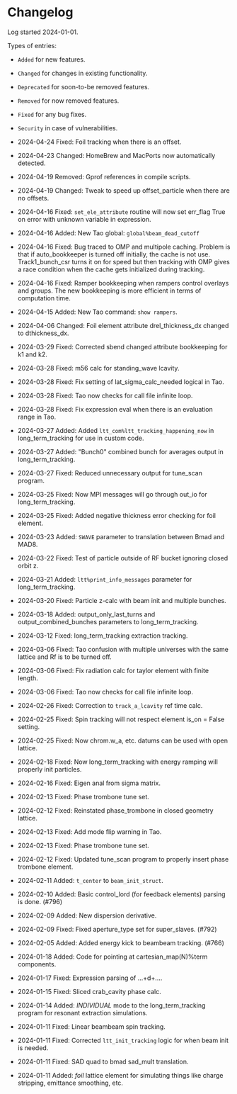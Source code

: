 # Changelog

Log started 2024-01-01.

Types of entries:
- `Added` for new features.
- `Changed` for changes in existing functionality.
- `Deprecated` for soon-to-be removed features.
- `Removed` for now removed features.
- `Fixed` for any bug fixes.
- `Security` in case of vulnerabilities.

- 2024-04-24 Fixed: Foil tracking when there is an offset.

- 2024-04-23 Changed: HomeBrew and MacPorts now automatically detected.

- 2024-04-19 Removed: Gprof references in compile scripts.

- 2024-04-19 Changed: Tweak to speed up offset_particle when there are no offsets.

- 2024-04-16 Fixed: `set_ele_attribute` routine will now set err_flag True on error with unknown variable in expression.

- 2024-04-16 Added: New Tao global: `global%beam_dead_cutoff`

- 2024-04-16 Fixed: Bug traced to OMP and multipole caching. Problem is that if auto_bookkeeper is
turned off initially, the cache is not use. Track1_bunch_csr turns it on for speed but
then tracking with OMP gives a race condition when the cache gets initialized during tracking.

- 2024-04-16 Fixed: Ramper bookkeeping when rampers control overlays and groups. 
The new bookkeeping is more efficient in terms of computation time.

- 2024-04-15 Added: New Tao command: `show rampers`.

- 2024-04-06 Changed: Foil element attribute drel_thickness_dx changed to dthickness_dx.

- 2024-03-29 Fixed: Corrected sbend changed attribute bookkeeping for k1 and k2. 

- 2024-03-28 Fixed: m56 calc for standing_wave lcavity.

- 2024-03-28 Fixed: Fix setting of lat_sigma_calc_needed logical in Tao.

- 2024-03-28 Fixed: Tao now checks for call file infinite loop.

- 2024-03-28 Fixed: Fix expression eval when there is an evaluation range in Tao.

- 2024-03-27 Added: Added `ltt_com%ltt_tracking_happening_now` in long_term_tracking for use in custom code.

- 2024-03-27 Added: "Bunch0" combined bunch for averages output in long_term_tracking.

- 2024-03-27 Fixed:  Reduced unnecessary output for tune_scan program.

- 2024-03-25 Fixed: Now MPI messages will go through out_io for long_term_tracking.

- 2024-03-25 Fixed: Added negative thickness error checking for foil element.

- 2024-03-23 Added: `SWAVE` parameter to translation between Bmad and MAD8.

- 2024-03-22 Fixed: Test of particle outside of RF bucket ignoring closed orbit z.

- 2024-03-21 Added: `ltt%print_info_messages` parameter for long_term_tracking.

- 2024-03-20 Fixed: Particle z-calc with beam init and multiple bunches. 

- 2024-03-18 Added: output_only_last_turns and output_combined_bunches parameters to long_term_tracking. 

- 2024-03-12 Fixed: long_term_tracking extraction tracking. 

- 2024-03-06 Fixed: Tao confusion with multiple universes with the same lattice and Rf is to be turned off.

- 2024-03-06 Fixed: Fix radiation calc for taylor element with finite length.

- 2024-03-06 Fixed: Tao now checks for call file infinite loop.

- 2024-02-26 Fixed: Correction to `track_a_lcavity` ref time calc.

- 2024-02-25 Fixed: Spin tracking will not respect element is_on = False setting.

- 2024-02-25 Fixed: Now chrom.w_a, etc. datums can be used with open lattice. 

- 2024-02-18 Fixed: Now long_term_tracking with energy ramping will properly init particles.

- 2024-02-16 Fixed: Eigen anal from sigma matrix.

- 2024-02-13 Fixed: Phase trombone tune set.

- 2024-02-12 Fixed: Reinstated phase_trombone in closed geometry lattice.

- 2024-02-13 Fixed: Add mode flip warning in Tao.

- 2024-02-13 Fixed: Phase trombone tune set. 

- 2024-02-12 Fixed: Updated tune_scan program to properly insert phase trombone element. 

- 2024-02-11 Added: `t_center` to `beam_init_struct`. 

- 2024-02-10 Added: Basic control_lord (for feedback elements) parsing is done. (#796)

- 2024-02-09 Added: New dispersion derivative. 

- 2024-02-09 Fixed: Fixed aperture_type set for super_slaves. (#792)

- 2024-02-05 Added: Added energy kick to beambeam tracking. (#766)

- 2024-01-18 Added: Code for pointing at cartesian_map(N)%term components.

- 2024-01-17 Fixed: Expression parsing of ...+d+....

- 2024-01-15 Fixed: Sliced crab_cavity phase calc.

- 2024-01-14 Added: *INDIVIDUAL* mode to the long_term_tracking program for resonant extraction simulations.

- 2024-01-11 Fixed: Linear beambeam spin tracking.

- 2024-01-11 Fixed: Corrected `ltt_init_tracking` logic for when beam init is needed.

- 2024-01-11 Fixed: SAD quad to bmad sad_mult translation.

- 2024-01-11 Added: *foil* lattice element for simulating things like charge stripping, emittance smoothing, etc.
